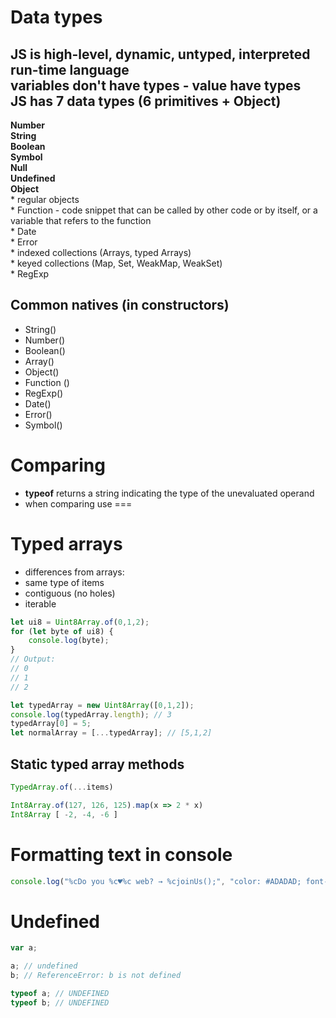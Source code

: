 # Data types  
JS is high-level, dynamic, untyped, interpreted run-time language  
variables don't have types - value have types  
JS has 7 data types (6 primitives + Object)  
--------------------------------------------
**Number**  
**String**  
**Boolean**  
**Symbol**  
**Null**  
**Undefined**  
**Object**  
     * regular objects  
     * Function - code snippet that can be called by other code or by itself, or a variable that refers to the function  
     * Date  
     * Error  
     * indexed collections (Arrays, typed Arrays)  
     * keyed collections (Map, Set, WeakMap, WeakSet)  
     * RegExp  




## Common natives (in constructors)
* String()
* Number()
* Boolean()
* Array()
* Object()
* Function ()
* RegExp()
* Date()
* Error()
* Symbol()






# Comparing 
* **typeof** returns a string indicating the type of the unevaluated operand
* when comparing use ===



# Typed arrays
* differences from arrays:
* same type of items 
* contiguous (no holes)
* iterable

```javascript
let ui8 = Uint8Array.of(0,1,2);
for (let byte of ui8) {
    console.log(byte);
}
// Output:
// 0
// 1
// 2
```






```javascript
let typedArray = new Uint8Array([0,1,2]);
console.log(typedArray.length); // 3
typedArray[0] = 5;
let normalArray = [...typedArray]; // [5,1,2]
```


## Static typed array methods
```javascript
TypedArray.of(...items)
```

```javascript
Int8Array.of(127, 126, 125).map(x => 2 * x)
Int8Array [ -2, -4, -6 ]
```

# Formatting text in console 
```js
console.log("%cDo you %c♥%c web? → %cjoinUs();", "color: #ADADAD; font-weight: bold; font-size: 18px;", "color: #f63939; font-weight: bold; font-size: 22px;", "color: #ADADAD; font-weight: bold; font-size: 18px;", "color: #4ac366; font-weight: bold; font-size: 18px;")

```

# Undefined
```js
var a;

a; // undefined
b; // ReferenceError: b is not defined

typeof a; // UNDEFINED
typeof b; // UNDEFINED
```
